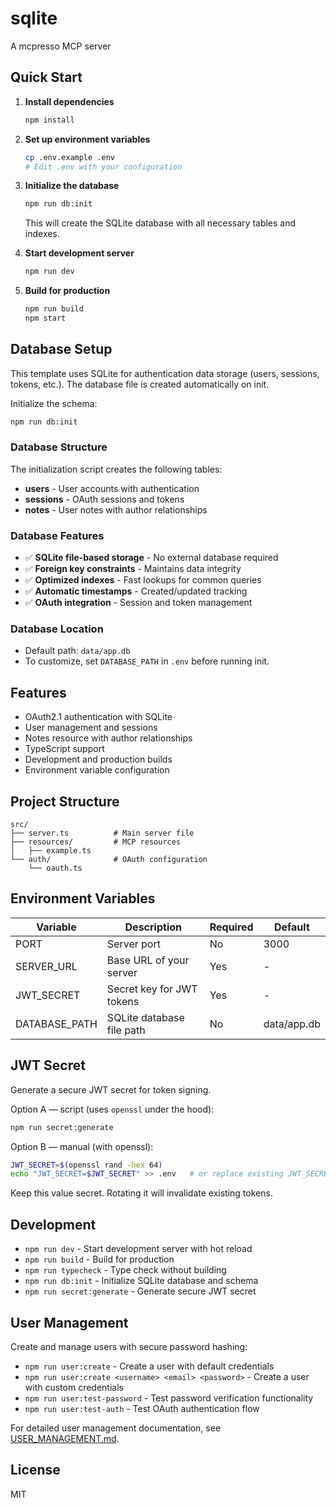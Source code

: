 # sqlite

A mcpresso MCP server

## Quick Start

1. **Install dependencies**
   ```bash
   npm install
   ```

2. **Set up environment variables**
   ```bash
   cp .env.example .env
   # Edit .env with your configuration
   ```

3. **Initialize the database**
   ```bash
   npm run db:init
   ```
   This will create the SQLite database with all necessary tables and indexes.

4. **Start development server**
   ```bash
   npm run dev
   ```

5. **Build for production**
   ```bash
   npm run build
   npm start
   ```

## Database Setup

This template uses SQLite for authentication data storage (users, sessions, tokens, etc.). The database file is created automatically on init.

Initialize the schema:

```bash
npm run db:init
```

### Database Structure

The initialization script creates the following tables:

- **users** - User accounts with authentication
- **sessions** - OAuth sessions and tokens  
- **notes** - User notes with author relationships

### Database Features

- ✅ **SQLite file-based storage** - No external database required
- ✅ **Foreign key constraints** - Maintains data integrity
- ✅ **Optimized indexes** - Fast lookups for common queries
- ✅ **Automatic timestamps** - Created/updated tracking
- ✅ **OAuth integration** - Session and token management

### Database Location

- Default path: `data/app.db`
- To customize, set `DATABASE_PATH` in `.env` before running init.

## Features

- OAuth2.1 authentication with SQLite
- User management and sessions
- Notes resource with author relationships
- TypeScript support
- Development and production builds
- Environment variable configuration

## Project Structure

```
src/
├── server.ts          # Main server file
├── resources/         # MCP resources
│   ├── example.ts
└── auth/              # OAuth configuration
    └── oauth.ts
```

## Environment Variables

| Variable | Description | Required | Default |
|----------|-------------|----------|---------|
| PORT | Server port | No | 3000 |
| SERVER_URL | Base URL of your server | Yes | - |
| JWT_SECRET | Secret key for JWT tokens | Yes | - |
| DATABASE_PATH | SQLite database file path | No | data/app.db |

## JWT Secret

Generate a secure JWT secret for token signing.

Option A — script (uses `openssl` under the hood):
```bash
npm run secret:generate
```

Option B — manual (with openssl):
```bash
JWT_SECRET=$(openssl rand -hex 64)
echo "JWT_SECRET=$JWT_SECRET" >> .env   # or replace existing JWT_SECRET in .env
```

Keep this value secret. Rotating it will invalidate existing tokens.

## Development

- `npm run dev` - Start development server with hot reload
- `npm run build` - Build for production
- `npm run typecheck` - Type check without building
- `npm run db:init` - Initialize SQLite database and schema
- `npm run secret:generate` - Generate secure JWT secret

## User Management

Create and manage users with secure password hashing:

- `npm run user:create` - Create a user with default credentials
- `npm run user:create <username> <email> <password>` - Create a user with custom credentials
- `npm run user:test-password` - Test password verification functionality
- `npm run user:test-auth` - Test OAuth authentication flow

For detailed user management documentation, see [USER_MANAGEMENT.md](./USER_MANAGEMENT.md).

## License

MIT 